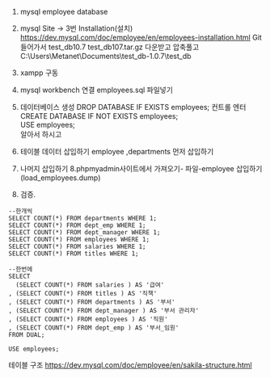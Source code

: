 1. mysql employee database

2. mysql Site -> 3번 Installation(설치)
   https://dev.mysql.com/doc/employee/en/employees-installation.html
   Git 들어가서 test_db10.7
   test_db107.tar.gz
   다운받고
   압축풀고
   C:\Users\Metanet\Documents\test_db-1.0.7\test_db

3. xampp 구동
4. mysql workbench 연결
	employees.sql 파일넣기
5. 데이터베이스 생성
   DROP DATABASE IF EXISTS employees; 컨트롤 엔터  
   CREATE DATABASE IF NOT EXISTS employees;  
   USE employees;  
   알아서 하시고  

6. 테이블 데이터 삽입하기
   employee ,departments 먼저 삽입하기
7. 나머지 삽입하기
8.phpmyadmin사이트에서 가져오기- 파일-employee 삽입하기(load_employees.dump)

9. 검증.
```
--한개씩
SELECT COUNT(*) FROM departments WHERE 1;
SELECT COUNT(*) FROM dept_emp WHERE 1;
SELECT COUNT(*) FROM dept_manager WHERE 1;
SELECT COUNT(*) FROM employees WHERE 1;
SELECT COUNT(*) FROM salaries WHERE 1;
SELECT COUNT(*) FROM titles WHERE 1;

--한번에
SELECT 
  (SELECT COUNT(*) FROM salaries ) AS '급여'
, (SELECT COUNT(*) FROM titles ) AS '직책'
, (SELECT COUNT(*) FROM departments ) AS '부서'
, (SELECT COUNT(*) FROM dept_manager ) AS '부서 관리자'
, (SELECT COUNT(*) FROM employees ) AS '직원'
, (SELECT COUNT(*) FROM dept_emp ) AS '부서_임원'
FROM DUAL;

USE employees; 
```


테이블 구조
https://dev.mysql.com/doc/employee/en/sakila-structure.html
